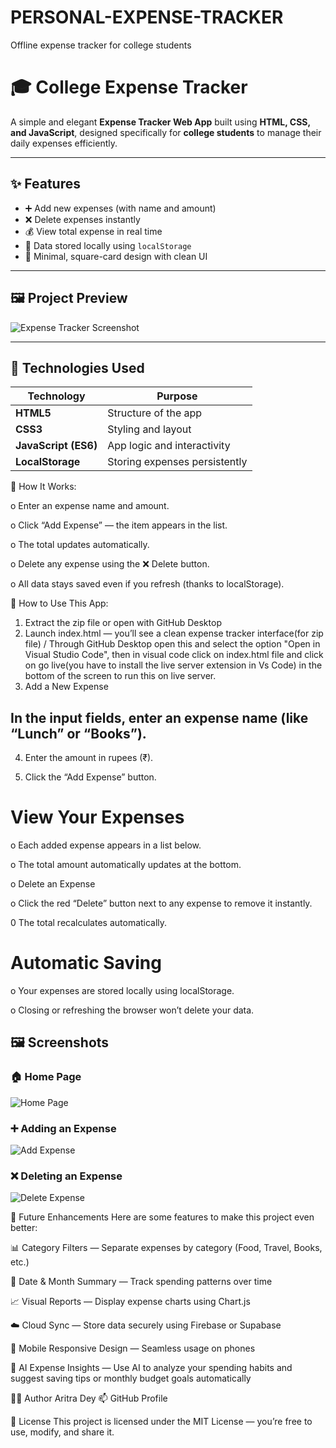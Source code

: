 # PERSONAL-EXPENSE-TRACKER
Offline expense tracker for college students

# 🎓 College Expense Tracker

A simple and elegant **Expense Tracker Web App** built using **HTML, CSS, and JavaScript**, designed specifically for **college students** to manage their daily expenses efficiently.

---

## ✨ Features

- ➕ Add new expenses (with name and amount)  
- ❌ Delete expenses instantly  
- 💰 View total expense in real time  
- 💾 Data stored locally using `localStorage`  
- 🧱 Minimal, square-card design with clean UI  
  

---

## 🖼️ Project Preview

![Expense Tracker Screenshot](demo_live.png)  


---

## 🧰 Technologies Used

| Technology | Purpose |
|-------------|----------|
| **HTML5** | Structure of the app |
| **CSS3** | Styling and layout |
| **JavaScript (ES6)** | App logic and interactivity |
| **LocalStorage** | Storing expenses persistently |



🧠 How It Works:

o Enter an expense name and amount.

o  Click “Add Expense” — the item appears in the list.

o  The total updates automatically.

o  Delete any expense using the ❌ Delete button.

o  All data stays saved even if you refresh (thanks to localStorage).


🧭 How to Use This App:

1.  Extract the zip file or open with GitHub Desktop
2. Launch index.html — you’ll see a clean expense tracker interface(for zip file) / Through GitHub Desktop open this and select the option "Open in Visual Studio Code", then in visual code click on index.html file and click on go live(you have to install the live server extension in Vs Code) in the bottom of the screen to run this on live server.
3. Add a New Expense

##  In the input fields, enter an expense name (like “Lunch” or “Books”).

4. Enter the amount in rupees (₹).

5. Click the “Add Expense” button.

# View Your Expenses

o Each added expense appears in a list below.

o The total amount automatically updates at the bottom.

o Delete an Expense

o Click the red “Delete” button next to any expense to remove it instantly.

0 The total recalculates automatically.

# Automatic Saving

o Your expenses are stored locally using localStorage.

o Closing or refreshing the browser won’t delete your data.

## 🖼️ Screenshots

### 🏠 Home Page
![Home Page](demo_live.png)


### ➕ Adding an Expense
![Add Expense](addexpenses_live.png)

### ❌ Deleting an Expense
![Delete Expense](deleteexpenses_live.png)



🧩 Future Enhancements
Here are some features to  make this project even better:

📊 Category Filters — Separate expenses by category (Food, Travel, Books, etc.)

📅 Date & Month Summary — Track spending patterns over time

📈 Visual Reports — Display expense charts using Chart.js

☁️ Cloud Sync — Store data securely using Firebase or Supabase

📱 Mobile Responsive Design — Seamless usage on phones

🤖 AI Expense Insights — Use AI to analyze your spending habits and suggest saving tips or monthly budget goals automatically


🧑‍💻 Author
Aritra Dey
📫 GitHub Profile

📜 License
This project is licensed under the MIT License — you’re free to use, modify, and share it.

